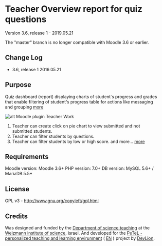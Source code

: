 Teacher Overview report for quiz questions
============

Version 3.6, release 1 - 2019.05.21

The "master" branch is no longer compatible with Moodle 3.6 or earlier.

Change Log
----------
* 3.6, release 1    2019.05.21

Purpose
-------

Quiz dashboard (report) displaying charts of student's progress and grades that enable filtering of student's progress table for actions like messaging and grouping
[more](https://blog.devlion.co/moodle-quiz-report-teacheroverview/) 


![alt Moodle plugin Teacher Work](https://blog.devlion.co/wp-content/uploads/Quiz_1-1568x653.png)

1) Teacher can create click on pie chart to view submitted and not submitted students.
2) Teacher can filter students by questions.
3) Teacher can filter students by low or high score.
and more... [more](https://blog.devlion.co/moodle-quiz-report-teacheroverview/) 

Requirements
------------
Moodle version:  Moodle 3.6+
PHP version: 7.0+
DB version: MySQL 5.6+ / MariaDB 5.5+

License
-------

GPL v3 - http://www.gnu.org/copyleft/gpl.html

Credits
-------

Was designed and funded by the [Department of science teaching](https://stwww1.weizmann.ac.il/en/) at the [Weizmann institute of science](http://www.weizmann.ac.il/pages/), israel.
And developed for the [PeTeL - personalized teaching and learning envirunment](https://stwww1.weizmann.ac.il/petel/) ( [EN](https://stwww1.weizmann.ac.il/en/?page_id=1246) ) project by [DevLion](https://devlion.co).
